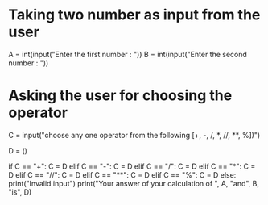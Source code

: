 # Taking two number as input from the user
A = int(input("Enter the first number : "))
B = int(input("Enter the second number : "))

# Asking the user for choosing the operator
C = input("choose any one operator from the following [+, -, /, *, //, **, %])")

D = ()

if C == "+":
    C = D
elif C == "-":
    C = D
elif C == "/":
    C = D
elif C == "*":
    C = D
elif C == "//":
    C = D
elif C == "**":
    C = D
elif C == "%":
    C = D
else:
    print("Invalid input")
print("Your answer of your calculation of ", A, "and", B, "is", D)
